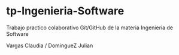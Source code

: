# tp-Ingenieria-Software
Trabajo practico colaborativo Git/GitHub de la materia Ingenieria de Software

Vargas Claudia /
DomingueZ Julian
